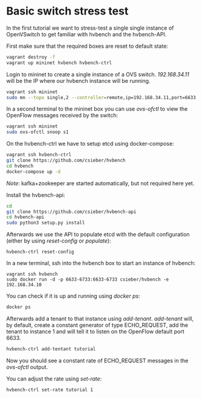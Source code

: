 # Basic switch stress test

In the first tutorial we want to stress-test a single single instance of OpenVSwitch to get familiar with hvbench and the hvbench-API.

First make sure that the required boxes are reset to default state:

```bash
vagrant destroy -f
vagrant up mininet hvbench hvbench-ctrl
```

Login to mininet to create a single instance of a OVS switch. *192.168.34.11* will be the IP where our hvbench instance will be running.

```bash
vagrant ssh mininet
sudo mn --topo single,2 --controller=remote,ip=192.168.34.11,port=6633 --mac
```

In a second terminal to the mininet box you can use *ovs-ofctl* to view the OpenFlow messages received by the switch:

```bash
vagrant ssh mininet
sudo ovs-ofctl snoop s1
```

On the hvbench-ctrl we have to setup etcd using docker-compose:

```bash
vagrant ssh hvbench-ctrl
git clone https://github.com/csieber/hvbench
cd hvbench
docker-compose up -d
```

*Note*: kafka+zookeeper are started automatically, but not required here yet.

Install the hvbench-api:

```bash
cd
git clone https://github.com/csieber/hvbench-api
cd hvbench-api
sudo python3 setup.py install
```

Afterwards we use the API to populate etcd with the default configuration (either by using *reset-config* or *populate*):

```
hvbench-ctrl reset-config
```

In a new terminal, ssh into the hvbench box to start an instance of hvbench:

```
vagrant ssh hvbench
sudo docker run -d -p 6633-6733:6633-6733 csieber/hvbench -e 192.168.34.10
```

You can check if it is up and running using *docker ps*:

```bash
docker ps
```

Afterwards add a tenant to that instance using *add-tenant*. *add-tenant* will, by default, create a constant generator of type ECHO_REQUEST, add the tenant to instance 1 and will tell it to listen on the OpenFlow default port 6633.

```bash
hvbench-ctrl add-tentant tutorial
```

Now you should see a constant rate of ECHO_REQUEST messages in the *ovs-ofctl* output.

You can adjust the rate using *set-rate*:

```bash
hvbench-ctrl set-rate tutorial 1
```


